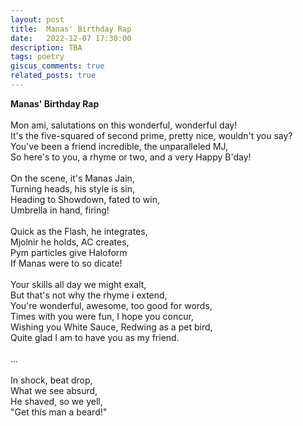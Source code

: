```yaml
---
layout: post
title:  Manas' Birthday Rap
date:   2022-12-07 17:30:00
description: TBA
tags: poetry
giscus_comments: true
related_posts: true
---
```


<div class="poem">
<b>Manas' Birthday Rap</b><br><br>Mon ami, salutations on this wonderful, wonderful day!<br>It's the five-squared of second prime, pretty nice, wouldn't you say?<br>You've been a friend incredible, the unparalleled MJ,<br>So here's to you, a rhyme or two, and a very Happy B'day!<br><br>On the scene, it's Manas Jain,<br>Turning heads, his style is sin,<br>Heading to Showdown, fated to win,<br>Umbrella in hand, firing!<br><br>Quick as the Flash, he integrates,<br>Mjolnir he holds, AC creates,<br>Pym particles give Haloform<br>If Manas were to so dicate!<br><br>Your skills all day we might exalt,<br>But that's not why the rhyme i extend,<br>You're wonderful, awesome, too good for words,<br>Times with you were fun, I hope you concur,<br>Wishing you White Sauce, Redwing as a pet bird,<br>Quite glad I am to have you as my friend.<br><br>...<br><br>In shock, beat drop,<br>What we see absurd,<br>He shaved, so we yell,<br>"Get this man a beard!"</div>